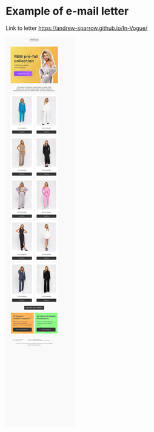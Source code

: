  # Example of e-mail letter

 Link to letter
 https://andrew-sparrow.github.io/In-Vogue/


![Alt text](imagecompressor/screenshot.png?raw=true "Title")
